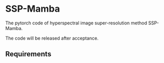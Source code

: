 # SSP-Mamba
The pytorch code of hyperspectral image super-resolution method SSP-Mamba.

The code will be released after acceptance.
## Requirements
